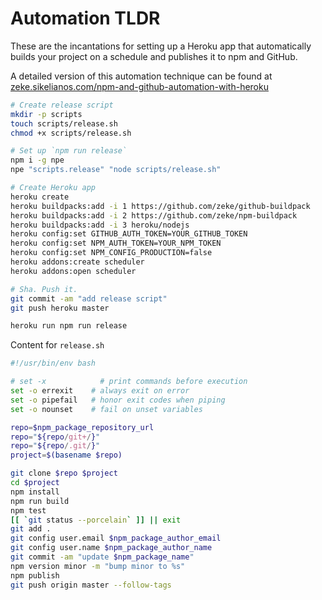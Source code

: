 # Automation TLDR

These are the incantations for setting up a Heroku app that automatically
builds your project on a schedule and publishes it to npm and GitHub.

A detailed version of this automation technique can be found at
[zeke.sikelianos.com/npm-and-github-automation-with-heroku](http://zeke.sikelianos.com/npm-and-github-automation-with-heroku/)

```sh
# Create release script
mkdir -p scripts
touch scripts/release.sh
chmod +x scripts/release.sh

# Set up `npm run release`
npm i -g npe
npe "scripts.release" "node scripts/release.sh"

# Create Heroku app
heroku create
heroku buildpacks:add -i 1 https://github.com/zeke/github-buildpack
heroku buildpacks:add -i 2 https://github.com/zeke/npm-buildpack
heroku buildpacks:add -i 3 heroku/nodejs
heroku config:set GITHUB_AUTH_TOKEN=YOUR_GITHUB_TOKEN
heroku config:set NPM_AUTH_TOKEN=YOUR_NPM_TOKEN
heroku config:set NPM_CONFIG_PRODUCTION=false
heroku addons:create scheduler
heroku addons:open scheduler

# Sha. Push it.
git commit -am "add release script"
git push heroku master

heroku run npm run release
```

Content for `release.sh`

```sh
#!/usr/bin/env bash

# set -x            # print commands before execution
set -o errexit    # always exit on error
set -o pipefail   # honor exit codes when piping
set -o nounset    # fail on unset variables

repo=$npm_package_repository_url
repo="${repo/git+/}"
repo="${repo/.git/}"
project=$(basename $repo)

git clone $repo $project
cd $project
npm install
npm run build
npm test
[[ `git status --porcelain` ]] || exit
git add .
git config user.email $npm_package_author_email
git config user.name $npm_package_author_name
git commit -am "update $npm_package_name"
npm version minor -m "bump minor to %s"
npm publish
git push origin master --follow-tags
```
